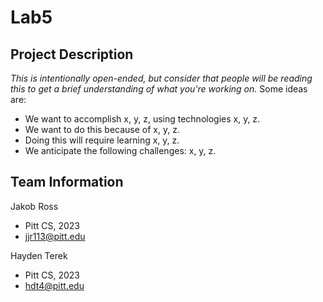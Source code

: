 # Lab5


## Project Description
*This is intentionally open-ended, but consider that people will be reading this to get a brief understanding of what you're working on.* Some ideas are:
* We want to accomplish x, y, z, using technologies x, y, z.
* We want to do this because of x, y, z.
* Doing this will require learning x, y, z.
* We anticipate the following challenges: x, y, z.

## Team Information
Jakob Ross
* Pitt CS, 2023
* jjr113@pitt.edu

Hayden Terek
* Pitt CS, 2023
* hdt4@pitt.edu
